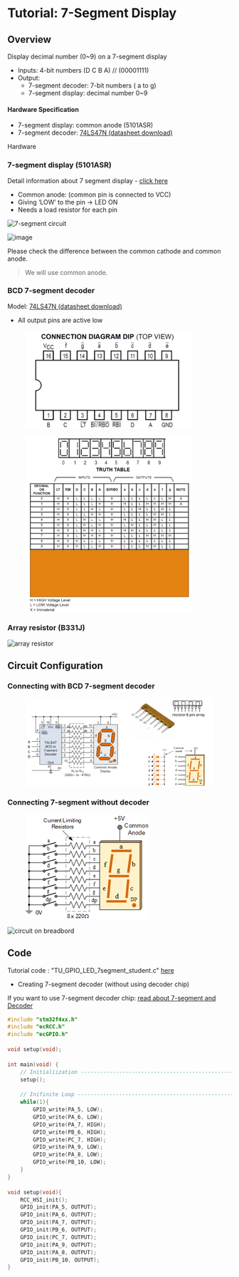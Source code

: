 # Tutorial: 7-Segment Display

##

## Overview

Display decimal number (0\~9) on a 7-segment display

* Inputs: 4-bit numbers (D C B A) // (00001111)
* Output:
  * 7-segment decoder: 7-bit numbers ( a to g)
  * 7-segment display: decimal number 0\~9

#### Hardware Specification

* 7-segment display: common anode (5101ASR)
* 7-segment decoder: [74LS47N (datasheet download)](https://pdf1.alldatasheet.com/datasheet-pdf/download/5724/MOTOROLA/SN74LS47N.html)

Hardware

### 7-segment display (5101ASR)

Detail information about 7 segment display - [click here](https://www.electronics-tutorials.ws/combination/comb\_6.html)

* Common anode: (common pin is connected to VCC)
* Giving ‘LOW’ to the pin -> LED ON
* Needs a load resistor for each pin

![7-segment circuit](https://user-images.githubusercontent.com/91526930/192131110-2fc8e880-10ef-4034-a4a2-9de59ecd42c1.png)

![image](https://user-images.githubusercontent.com/91526930/192942501-63b87284-7c94-4863-8200-106baa02b907.png)

Please check the difference between the common cathode and common anode.

> We will use common anode.

###

### BCD 7-segment decoder

Model: [74LS47N (datasheet download)](https://pdf1.alldatasheet.com/datasheet-pdf/download/5724/MOTOROLA/SN74LS47N.html)

* All output pins are active low

<figure><img src="../../.gitbook/assets/image (1) (1) (1) (1) (1).png" alt="" width="375"><figcaption></figcaption></figure>

<figure><img src="../../.gitbook/assets/image (2) (1) (1).png" alt="" width="375"><figcaption></figcaption></figure>

###

### Array resistor (B331J)

![array resistor](https://user-images.githubusercontent.com/91526930/192131231-c6ae1c48-a236-43f8-9577-010ccd46eccc.png)

## Circuit Configuration

### Connecting with BCD 7-segment decoder

<figure><img src="../../.gitbook/assets/image (2) (1).png" alt=""><figcaption></figcaption></figure>

### Connecting 7-segment without decoder

<figure><img src="../../.gitbook/assets/image (1) (1) (1).png" alt=""><figcaption></figcaption></figure>

![circuit on breadbord](https://user-images.githubusercontent.com/91526930/192194707-c62df336-9869-4de1-9d72-cb2355166989.png)

## Code

Tutorial code : "TU\_GPIO\_LED\_7segment\_student.c" [here](https://github.com/ykkimhgu/EC-student/tree/main/tutorial/tutorial-student)

* Creating 7-segment decoder (without using decoder chip)

If you want to use 7-segment decoder chip: [read about 7-segment and Decoder](https://ykkim.gitbook.io/ec/stm32-m4-programming/hardware/electronic-chips#7-segment-and-decoder)

```cpp
#include "stm32f4xx.h"
#include "ecRCC.h"
#include "ecGPIO.h"

void setup(void);
	
int main(void) {	
	// Initialiization --------------------------------------------------------
	setup();
	
	// Inifinite Loop ----------------------------------------------------------
	while(1){
		GPIO_write(PA_5, LOW);
		GPIO_write(PA_6, LOW);
		GPIO_write(PA_7, HIGH);
		GPIO_write(PB_6, HIGH);
		GPIO_write(PC_7, HIGH);
		GPIO_write(PA_9, LOW);
		GPIO_write(PA_8, LOW);
		GPIO_write(PB_10, LOW);
	}
}

void setup(void){
	RCC_HSI_init();
	GPIO_init(PA_5, OUTPUT);
	GPIO_init(PA_6, OUTPUT);
	GPIO_init(PA_7, OUTPUT);
	GPIO_init(PB_6, OUTPUT);
	GPIO_init(PC_7, OUTPUT);
	GPIO_init(PA_9, OUTPUT);
	GPIO_init(PA_8, OUTPUT);
	GPIO_init(PB_10, OUTPUT);
}
```
